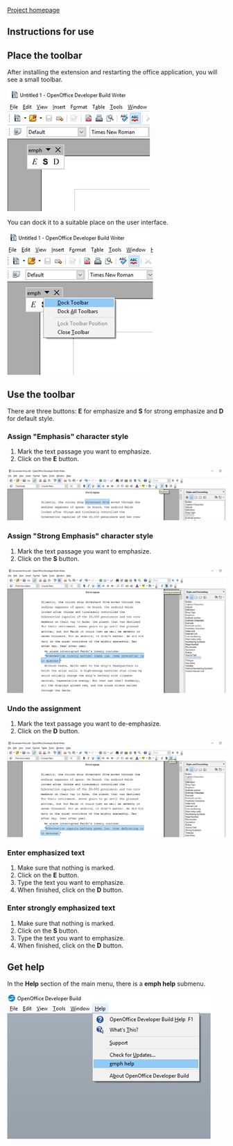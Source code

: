 [Project homepage](https://peter88213.github.io/emph/)

## Instructions for use


## Place the toolbar

After installing the extension and restarting the office application, you will see a small toolbar. 

![](Screenshots/Toolbar00-en.png)

You can dock it to a suitable place on the user interface.

![](Screenshots/Toolbar00dock-en.png)

## Use the toolbar

There are three buttons:  __E__  for emphasize and  __S__  for strong emphasize and  __D__  for default style.



### Assign "Emphasis" character style

1. Mark the text passage you want to emphasize.
2. Click on the  __E__  button. 

![](Screenshots/Emphasize.png)


### Assign "Strong Emphasis" character style

1. Mark the text passage you want to emphasize.
2. Click on the  __S__  button. 

![](Screenshots/Strong.png)


### Undo the assignment

1. Mark the text passage you want to de-emphasize.
2. Click on the  __D__  button.

![](Screenshots/Default.png)


### Enter emphasized text

1. Make sure that nothing is marked. 
2. Click on the  __E__  button.
3. Type the text you want to emphasize.
4. When finished, click on the  __D__  button.


### Enter strongly emphasized text

1. Make sure that nothing is marked. 
2. Click on the  __S__  button.
3. Type the text you want to emphasize.
4. When finished, click on the  __D__  button.


## Get help

In the  __Help__  section of the main menu, there is a  __emph help__  submenu. 

![](Screenshots/HelpMenu-en.png)



